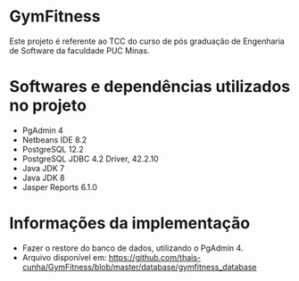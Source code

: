 # GymFitness
Este projeto é referente ao TCC do curso de pós graduação de Engenharia de Software da faculdade PUC Minas.

# Softwares e dependências utilizados no projeto
- PgAdmin 4
- Netbeans IDE 8.2
- PostgreSQL 12.2
- PostgreSQL JDBC 4.2 Driver, 42.2.10
- Java JDK 7
- Java JDK 8
- Jasper Reports 6.1.0

# Informações da implementação
- Fazer o restore do banco de dados, utilizando o PgAdmin 4. 
- Arquivo disponível em: https://github.com/thais-cunha/GymFitness/blob/master/database/gymfitness_database
